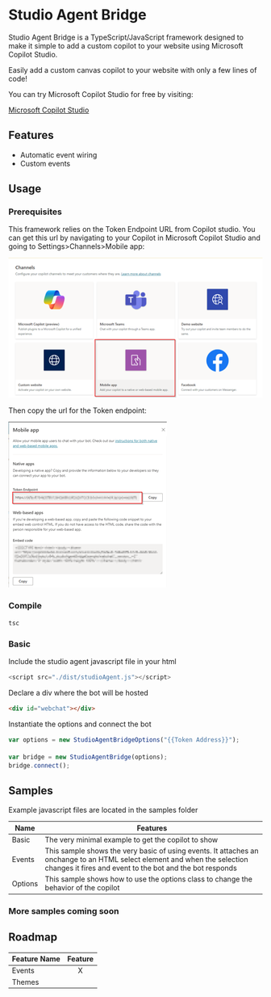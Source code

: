 # Studio Agent Bridge
Studio Agent Bridge is a TypeScript/JavaScript framework designed to make it simple to add a custom copilot to your website using Microsoft Copilot Studio.  

Easily add a custom canvas copilot to your website with only a few lines of code!

You can try Microsoft Copilot Studio for free by visiting:

[Microsoft Copilot Studio](https://aka.ms/trycopilotstudio)

## Features

- Automatic event wiring
- Custom events

## Usage

### Prerequisites 

This framework relies on the Token Endpoint URL from Copilot studio.  You can get this url by navigating to your Copilot in Microsoft Copilot Studio and going to Settings>Channels>Mobile app:

![Microsoft Copilot Studio Channels](/media/CopilotStudioChannels.png)

Then copy the url for the Token endpoint:

![Microsoft Copilot Studio Mobile app](/media/CopilotStudioMobileApp.png)

### Compile
```cmd
tsc
```

### Basic

Include the studio agent javascript file in your html

``` javascript
<script src="./dist/studioAgent.js"></script>
```

Declare a div where the bot will be hosted

```html
<div id="webchat"></div>
```

Instantiate the options and connect the bot

``` javascript
var options = new StudioAgentBridgeOptions("{{Token Address}}");

var bridge = new StudioAgentBridge(options);
bridge.connect();
```

## Samples

Example javascript files are located in the samples folder

| Name | Features |
| ----- | -------- |
| Basic | The very minimal example to get the copilot to show |
| Events | This sample shows the very basic of using events.  It attaches an onchange to an HTML select element and when the selection changes it fires and event to the bot and the bot responds |
| Options | This sample shows how to use the options class to change the behavior of the copilot |

### More samples coming soon

## Roadmap

| Feature Name | Feature |
| ------------------ | :-------: |
|    Events   | X  |
|    Themes    |   |

